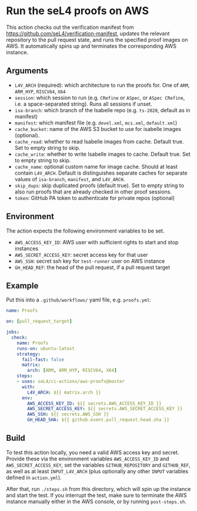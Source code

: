 <!--
  Copyright 2021, Proofcraft Pty Ltd

  SPDX-License-Identifier: CC-BY-SA-4.0
-->

# Run the seL4 proofs on AWS

This action checks out the verification manifest from
<https://github.com/seL4/verification-manifest>, updates the relevant repository
to the pull request state, and runs the specified proof images on AWS. It
automatically spins up and terminates the corresponding AWS instance.

## Arguments

- `L4V_ARCH` (required): which architecture to run the proofs for. One of `ARM`,
                 `ARM_HYP`, `RISCV64`, `X64`
- `session`:     which session to run (e.g. `CRefine` or `ASpec`, or `ASpec
                 CRefine`, i.e. a space-separated string). Runs all sessions if
                 unset.
- `isa-branch`:  which branch of the Isabelle repo (e.g. `ts-2020`, default as in
                 manifest)
- `manifest`:    which manifest file (e.g. `devel.xml`, `mcs.xml`, `default.xml`)
- `cache_bucket`: name of the AWS S3 bucket to use for isabelle images (optional).
- `cache_read`:  whether to read Isabelle images from cache. Default true. Set to
                 empty string to skip.
- `cache_write`: whether to write Isabelle images to cache. Default true. Set to
                 empty string to skip.
- `cache_name`:  optional custom name for image cache. Should at least contain
                 `L4V_ARCH`. Default is distinguishes separate caches for separate
                 values of `isa-branch`, `manifest`, and `L4V_ARCH`.
- `skip_dups`:   skip duplicated proofs (default true).
                 Set to empty string to also run proofs that are already checked
                 in other proof sessions.
- `token`:       GitHub PA token to authenticate for private repos (optional)

## Environment

The action expects the following environment variables to be set.

- `AWS_ACCESS_KEY_ID`: AWS user with sufficient rights to start and stop instances
- `AWS_SECRET_ACCESS_KEY`: secret access key for that user
- `AWS_SSH`: secret ssh key for `test-runner` user on AWS instance
- `GH_HEAD_REF`: the head of the pull request, if a pull request target

## Example

Put this into a `.github/workflows/` yaml file, e.g. `proofs.yml`:

```yaml
name: Proofs

on: [pull_request_target]

jobs:
  check:
    name: Proofs
    runs-on: ubuntu-latest
    strategy:
      fail-fast: false
      matrix:
        arch: [ARM, ARM_HYP, RISCV64, X64]
    steps:
    - uses: seL4/ci-actions/aws-proofs@master
      with:
        L4V_ARCH: ${{ matrix.arch }}
      env:
        AWS_ACCESS_KEY_ID: ${{ secrets.AWS_ACCESS_KEY_ID }}
        AWS_SECRET_ACCESS_KEY: ${{ secrets.AWS_SECRET_ACCESS_KEY }}
        AWS_SSH: ${{ secrets.AWS_SSH }}
        GH_HEAD_SHA: ${{ github.event.pull_request.head.sha }}
```

## Build

To test this action locally, you need a valid AWS access key and secret. Provide
these via the environment variables `AWS_ACCESS_KEY_ID` and
`AWS_SECRET_ACCESS_KEY`, set the variables `GITHUB_REPOSITORY` and `GITHUB_REF`,
as well as at least `INPUT_L4V_ARCH` (plus optionally any other `INPUT`
variables defined in `action.yml`).

After that, run `./steps.sh` from this directory, which will spin up the
instance and start the test. If you interrupt the test, make sure to terminate
the AWS instance manually either in the AWS console, or by running
`post-steps.sh`.
